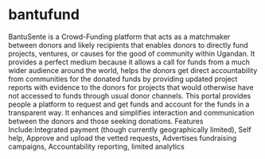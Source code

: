 # bantufund
BantuSente is a Crowd-Funding platform that acts as a matchmaker between donors and likely recipients that enables donors to directly fund projects, ventures, or causes for the good of community within Ugandan. It provides a perfect medium because it allows a call for funds from a much wider audience around the world, helps the donors get direct accountability from communities for the donated funds by providing updated project reports with evidence to the donors for projects that would otherwise have not accessed to funds through usual donor channels. This portal provides people a platform to request and get funds and account for the funds in a transparent way. It enhances and simplifies interaction and communication between the donors and those seeking donations.
Features Include:Integrated payment (though currently geographically limited), Self help, Approve and upload the vetted requests, Advertises fundraising campaigns, Accountability reporting, limited analytics
